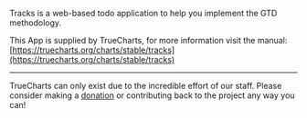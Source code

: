 Tracks is a web-based todo application to help you implement the GTD methodology. 

This App is supplied by TrueCharts, for more information visit the manual: [https://truecharts.org/charts/stable/tracks](https://truecharts.org/charts/stable/tracks)

---

TrueCharts can only exist due to the incredible effort of our staff.
Please consider making a [donation](https://truecharts.org/sponsor) or contributing back to the project any way you can!
